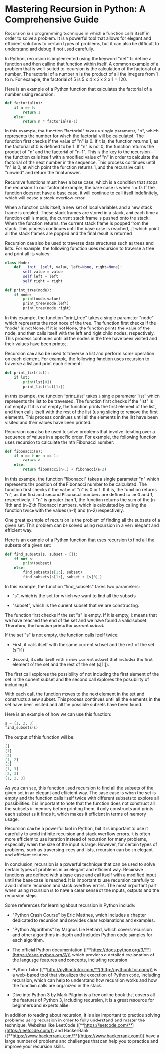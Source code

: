 # Mastering Recursion in Python: A Comprehensive Guide

Recursion is a programming technique in which a function calls itself in order to solve a problem. It is a powerful tool that allows for elegant and efficient solutions to certain types of problems, but it can also be difficult to understand and debug if not used carefully.

In Python, recursion is implemented using the keyword "def" to define a function and then calling that function within itself. A common example of a problem that is well-suited to recursion is the calculation of the factorial of a number. The factorial of a number n is the product of all the integers from 1 to n. For example, the factorial of 5 is 5 x 4 x 3 x 2 x 1 = 120.

Here is an example of a Python function that calculates the factorial of a number using recursion:

```python
def factorial(n):
    if n == 0:
        return 1
    else:
        return n * factorial(n-1)
```

In this example, the function "factorial" takes a single parameter, "n", which represents the number for which the factorial will be calculated. The function first checks if the value of "n" is 0. If it is, the function returns 1, as the factorial of 0 is defined to be 1. If "n" is not 0, the function returns the product of "n" and the factorial of "n-1". This is the key to the recursion - the function calls itself with a modified value of "n" in order to calculate the factorial of the next number in the sequence. This process continues until "n" is 0, at which point the function returns 1, and the recursive calls "unwind" and return the final answer.

Recursive functions must have a base case, which is a condition that stops the recursion. In our factorial example, the base case is when n = 0. If the function does not have a base case, it will continue to call itself indefinitely, which will cause a stack overflow error.

When a function calls itself, a new set of local variables and a new stack frame is created. These stack frames are stored in a stack, and each time a function call is made, the current stack frame is pushed onto the stack. When the function returns, the current stack frame is popped from the stack. This process continues until the base case is reached, at which point all the stack frames are popped and the final result is returned.

Recursion can also be used to traverse data structures such as trees and lists. For example, the following function uses recursion to traverse a tree and print all its values:

```python
class Node:
    def __init__(self, value, left=None, right=None):
        self.value = value
        self.left = left
        self.right = right

def print_tree(node):
    if node:
        print(node.value)
        print_tree(node.left)
        print_tree(node.right)
```

In this example, the function "print\_tree" takes a single parameter "node" which represents the root node of the tree. The function first checks if the "node" is not None. If it is not None, the function prints the value of the node, and then calls itself with the left and right child nodes, respectively. This process continues until all the nodes in the tree have been visited and their values have been printed.

Recursion can also be used to traverse a list and perform some operation on each element. For example, the following function uses recursion to traverse a list and print each element:

```python
def print_list(lst):
    if lst:
        print(lst[0])
        print_list(lst[1:])
```

In this example, the function "print\_list" takes a single parameter "lst" which represents the list to be traversed. The function first checks if the "lst" is not empty. If it is not empty, the function prints the first element of the list, and then calls itself with the rest of the list (using slicing to remove the first element). This process continues until all the elements in the list have been visited and their values have been printed.

Recursion can also be used to solve problems that involve iterating over a sequence of values in a specific order. For example, the following function uses recursion to calculate the nth Fibonacci number:

```python
def fibonacci(n):
    if n == 0 or n == 1:
        return n
    else:
        return fibonacci(n-1) + fibonacci(n-2)
```

In this example, the function "fibonacci" takes a single parameter "n" which represents the position of the Fibonacci number to be calculated. The function first checks if the value of "n" is 0 or 1. If it is, the function returns "n", as the first and second Fibonacci numbers are defined to be 0 and 1, respectively. If "n" is greater than 1, the function returns the sum of the (n-1)th and (n-2)th Fibonacci numbers, which is calculated by calling the function twice with the values (n-1) and (n-2) respectively.

One great example of recursion is the problem of finding all the subsets of a given set. This problem can be solved using recursion in a very elegant and efficient way.

Here is an example of a Python function that uses recursion to find all the subsets of a given set:

```python
def find_subsets(s, subset = []):
    if not s:
        print(subset)
    else:
        find_subsets(s[1:], subset)
        find_subsets(s[1:], subset + [s[0]])
```

In this example, the function "find\_subsets" takes two parameters:

* "s", which is the set for which we want to find all the subsets
    
* "subset", which is the current subset that we are constructing.
    

The function first checks if the set "s" is empty. If it is empty, it means that we have reached the end of the set and we have found a valid subset. Therefore, the function prints the current subset.

If the set "s" is not empty, the function calls itself twice:

* First, it calls itself with the same current subset and the rest of the set (s\[1:\])
    
* Second, it calls itself with a new current subset that includes the first element of the set and the rest of the set (s\[1:\]).
    

The first call explores the possibility of not including the first element of the set in the current subset and the second call explores the possibility of including it.

With each call, the function moves to the next element in the set and constructs a new subset. This process continues until all the elements in the set have been visited and all the possible subsets have been found.

Here is an example of how we can use this function:

```python
s = [1, 2, 3]
find_subsets(s)
```

The output of this function will be:

```python
[]
[1]
[2]
[1, 2]
[3]
[1, 3]
[2, 3]
[1, 2, 3]
```

As you can see, this function used recursion to find all the subsets of the given set in an elegant and efficient way. The base case is when the set is empty and the function calls itself twice with different subsets to explore all possibilities. It is important to note that the function does not construct all the subsets in memory before printing them, it only constructs and prints each subset as it finds it, which makes it efficient in terms of memory usage.

Recursion can be a powerful tool in Python, but it is important to use it carefully to avoid infinite recursion and stack overflow errors. It is often more efficient to use iteration instead of recursion for many problems, especially when the size of the input is large. However, for certain types of problems, such as traversing trees and lists, recursion can be an elegant and efficient solution.

In conclusion, recursion is a powerful technique that can be used to solve certain types of problems in an elegant and efficient way. Recursive functions are defined with a base case and call itself with a modified input until the base case is reached. It is important to use recursion carefully to avoid infinite recursion and stack overflow errors. The most important part when using recursion is to have a clear sense of the inputs, outputs and the recursion steps.

Some references for learning about recursion in Python include:

* "Python Crash Course" by Eric Matthes, which includes a chapter dedicated to recursion and provides clear explanations and examples.
    
* "Python Algorithms" by Magnus Lie Hetland, which covers recursion and other algorithms in-depth and includes Python code samples for each algorithm.
    
* The official Python documentation ([**https://docs.python.org/3/**](https://docs.python.org/3/)) which provides a detailed explanation of the language features and concepts, including recursion.
    
* Python Tutor ([**http://pythontutor.com/**](http://pythontutor.com/)) is a web-based tool that visualizes the execution of Python code, including recursion, which can help to understand how recursion works and how the function calls are organized in the stack.
    
* Dive into Python 3 by Mark Pilgrim is a free online book that covers all the features of Python 3, including recursion, it is a great resource for beginners and experts alike.
    

In addition to reading about recursion, it is also important to practice solving problems using recursion in order to fully understand and master the technique. Websites like LeetCode ([**https://leetcode.com/**](https://leetcode.com/)) and HackerRank ([**https://www.hackerrank.com/**](https://www.hackerrank.com/)) have a large number of problems and challenges that can help you to practice and improve your recursion skills.